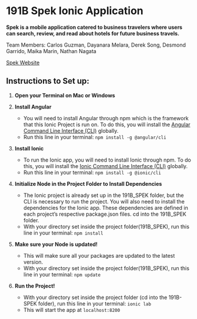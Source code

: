 # 191B Spek Ionic Application
**Spek is a mobile application catered to business travelers where users can search, review, and read about hotels for future business travels.**

Team Members: Carlos Guzman, Dayanara Melara, Derek Song, Desmond Garrido, Maika Marin, Nathan Nagata

[Spek Website](https://www.myspek.com/)


## Instructions to Set up:

1. **Open your Terminal on Mac or Windows**

2. **Install Angular**

    - You will need to install Angular through npm which is the framework that this Ionic Project is run on. To do this, you will install the [Angular Command Line Interface (CLI)](https://angular.io/cli) globally.
    - Run this line in your terminal: ``` npm install -g @angular/cli ```

3. **Install Ionic**

    - To run the Ionic app, you will need to install Ionic through npm. To do this, you will install the [Ionic Command Line Interface (CLI)](https://ionicframework.com/docs/intro/cli) globally.
    - Run this line in your terminal: ``` npm install -g @ionic/cli ```

4. **Initialize Node in the Project Folder to Install Dependencies**

    - The Ionic project is already set up in the 191B_SPEK folder, but the CLI is necessary to run the project. You will also need to install the dependencies for the Ionic app. These dependencies are defined in each project’s respective package.json files. cd into the 191B_SPEK folder.
    - With your directory set inside the project folder(191B_SPEK), run this line in your terminal: ``` npm install ```

5. **Make sure your Node is updated!**

    - This will make sure all your packages are updated to the latest version.
    - With your directory set inside the project folder(191B_SPEK), run this line in your terminal:  ``` npm update ```

6. **Run the Project!**

    - With your directory set inside the project folder (cd into the 191B-SPEK folder), run this line in your terminal: ``` ionic lab ```
    - This will start the app  at ``` localhost:8200 ```
